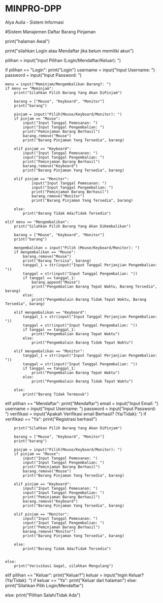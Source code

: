 # MINPRO-DPP
Alya Aulia - Sistem Informasi



#Sistem Manajemen Daftar Barang Pinjaman

print("halaman Awal")

print("silahkan Login atau Mendaftar jika belum memiliki akun")

pilihan = input("Input Pilihan (Login/Mendaftar/Keluar): ")

if pilihan == "Login":
    print("Login")
    username = input("Input Username: ")
    password = input("Input Password: ")

    menu = input("Meminjam/Mengembalikan Barang?: ")
    if menu == "Meminjam":
        print("Silahkan Pilih Barang Yang Akan DiPinjam")

        barang = ["Mouse", "Keyboard", "Monitor"]
        print("barang")

        pinjam = input("Pilih(Mouse/Keyboard/Monitor): ")
        if pinjam == "Mouse":
            input("Input Tanggal Pemesanan: ")
            input("Input Tanggal Pengembalian: ")
            print("Peminjaman Barang Berhasil")
            barang.remove("Mouse")
            print("Barang Pinjaman Yang Tersedia", barang)

        elif pinjam == "Keyboard":
            input("Input Tanggal Pemesanan: ")
            input("Input Tanggal Pengembalian: ")
            print("Peminjaman Barang Berhasil")
            barang.remove("Keyboard")
            print("Barang Pinjaman Yang Tersedia", barang)

        elif pinjam == "Monitor":
                input("Input Tanggal Pemesanan: ")
                input("Input Tanggal Pengembalian: ")
                print("Peminjaman Barang Berhasil")
                barang.remove("Monitor")
                print("Barang Pinjaman Yang Tersedia", barang)

        else:
            print("Barang Tidak Ada/Tidak Tersedia")
    
    elif menu == "Mengembalikan":
        print("Silahkan Pilih Barang Yang Akan DiKembalikan")

        barang = ["Mouse", "Keyboard", "Monitor"]
        print("barang")

        mengembalikan = input("Pilih (Mouse/Keyboard/Monitor): ")
        if mengembalikan == "Mouse":
            barang.remove("Mouse")
            print("Barang Tersisa", barang)
            tanggal_1 = str(input("Input Tanggal Perjanjian Pengembalian: "))
            tanggal = str(input("Input Tanggal Pengembalian: "))
            if tanggal == tanggal_1:
                barang.append("Mouse")
                print("Pengembalian Barang Tepat Waktu, Barang Tersedia", barang)
            else:
                print("Pengembalain Barang Tidak Tepat Waktu, Barang Tersedia", barang)

        elif mengembalikan == "Keyboard":
            tanggal_1 = str(input("Input Tanggal Perjanjian Pengembalian: "))
            tanggal = str(input("Input Tanggal Pengembalian: "))
            if tanggal == tanggal_1:
                print("Pengembalian Barang Tepat Waktu")
            else:
                print("Pengembalain Barang Tidak Tepat Waktu")

        elif mengembalikan == "Monitor":
            tanggal_1 = str(input("Input Tanggal Perjanjian Pengembalian: "))
            tanggal = str(input("Input Tanggal Pengembalian: "))
            if tanggal == tanggal_1:
                print("Pengembalian Barang Tepat Waktu")
            else:
                print("Pengembalain Barang Tidak Tepat Waktu")

        else:
            print("Barang Tidak Termasuk")


elif pilihan == "Mendaftar":
    print("Mendaftar")
    email = input("Input Email: ")
    username = input("Input Username: ")
    password = input("Input Password: ")
    verifikasi = input("Apakah Verifikasi email Berhasil? (Ya/Tidak): ")
    if verifikasi == "Ya":
        print("Registrasi berhasil")

        print("Silahkan Pilih Barang Yang Akan DiPinjam")

        barang = ["Mouse", "Keyboard", "Monitor"]
        print("barang")

        pinjam = input("Pilih(Mouse/Keyboard/Monitor): ")
        if pinjam == "Mouse":
            input("Input Tanggal Pemesanan: ")
            input("Input Tanggal Pengembalian: ")
            print("Peminjaman Barang Berhasil")
            barang.remove("Mouse")
            print("Barang Pinjaman Yang Tersedia", barang)

        elif pinjam == "Keyboard":
            input("Input Tanggal Pemesanan: ")
            input("Input Tanggal Pengembalian: ")
            print("Peminjaman Barang Berhasil")
            barang.remove("Keyboard")
            print("Barang Pinjaman Yang Tersedia", barang)

        elif pinjam == "Monitor":
            input("Input Tanggal Pemesanan: ")
            input("Input Tanggal Pengembalian: ")
            print("Peminjaman Barang Berhasil")
            barang.remove("Monitor")
            print("Barang Pinjaman Yang Tersedia", barang)

        else:
            print("Barang Tidak Ada/Tidak Tersedia")
              

    else:
        print("Verivikasi Gagal, silahkan Mengulang")

elif pilihan == "Keluar":
    print("Keluar?")
    keluar = input("Ingin Keluar? (Ya/Tidak): ")
    if keluar == "Ya":
        print("Keluar dari halaman")
    else:
        print("Silahkan Pilih Login/Mendaftar")

else:
    print("Pilihan Salah/Tidak Ada")
